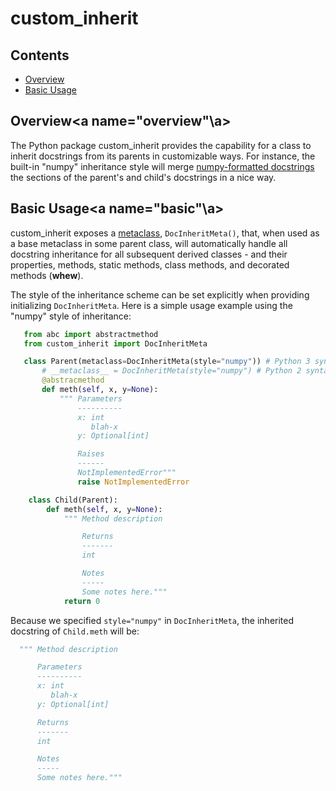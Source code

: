# custom_inherit

## Contents
 - [Overview](#overview)
 - [Basic Usage](#basic)

## Overview<a name="overview"\a>
The Python package custom_inherit provides the capability for a class to inherit docstrings from its parents in customizable ways. For instance, the built-in "numpy" inheritance style will merge [numpy-formatted docstrings](https://github.com/numpy/numpy/blob/master/doc/HOWTO_DOCUMENT.rst.txt#docstring-standard)
the sections of the parent's and child's docstrings in a nice way.   

## Basic Usage<a name="basic"\a>
custom_inherit exposes a  [metaclass](https://docs.python.org/3/reference/datamodel.html#customizing-class-creation), `DocInheritMeta()`, that, when used as a base metaclass in some parent class, will automatically handle all docstring inheritance for all subsequent derived classes - and their properties, methods, static methods, class methods, and decorated methods (**whew**).

The style of the inheritance scheme can be set explicitly when providing initializing `DocInheritMeta`. Here is a simple usage example using the "numpy" style of inheritance:

```python
   from abc import abstractmethod
   from custom_inherit import DocInheritMeta

   class Parent(metaclass=DocInheritMeta(style="numpy")) # Python 3 syntax
       # __metaclass__ = DocInheritMeta(style="numpy") # Python 2 syntax
       @abstracmethod
       def meth(self, x, y=None):
           """ Parameters
               ----------
               x: int
                  blah-x
               y: Optional[int]

               Raises
               ------
               NotImplementedError"""
               raise NotImplementedError

    class Child(Parent):
        def meth(self, x, y=None):
            """ Method description

                Returns
                -------
                int

                Notes
                -----
                Some notes here."""
            return 0
```

Because we specified `style="numpy"` in `DocInheritMeta`, the inherited docstring of `Child.meth` will be:

```python
  """ Method description

      Parameters
      ----------
      x: int
         blah-x
      y: Optional[int]

      Returns
      -------
      int

      Notes
      -----
      Some notes here."""
```
